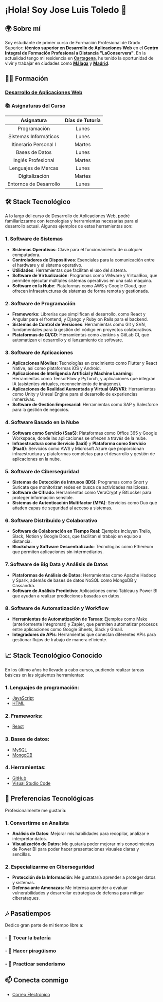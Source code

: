 # ¡Hola! Soy Jose Luis Toledo 👋

## 🌍 Sobre mí

Soy estudiante de primer curso de Formación Profesional de Grado Superior: **técnico superior en Desarrollo de
Aplicaciones Web** en el **Centro Integral de Formación Profesional a
Distancia "LaConservera"**. En la actualidad tengo mi residencia en **[Cartagena](https://es.wikipedia.org/wiki/Cartagena_(Espa%C3%B1a))**, he tenido la oportunidad de vivir y trabajar en ciudades como **[Málaga](https://es.wikipedia.org/wiki/M%C3%A1laga)** y **[Madrid](https://es.wikipedia.org/wiki/Madrid)**. 

## 🧑‍🎓 Formación
### **[Desarrollo de Aplicaciones Web](https://www.todofp.es/que-estudiar/familias-profesionales/informatica-comunicaciones/des-aplicaciones-web.html)**
  
### 📚 Asignaturas del Curso

| Asignatura                     | Días de Tutoría      |
|:------------------------------:|:--------------------:|
| Programación                   | Lunes                |
| Sistemas Informáticos          | Lunes                |
| Itinerario Personal I          | Martes               |
| Bases de Datos                 | Lunes                |
| Inglés Profesional             | Martes               |
| Lenguajes de Marcas            | Lunes                |
| Digitalización                 | Martes               |
| Entornos de Desarrollo         | Lunes                |

## 🛠️ Stack Tecnológico

A lo largo del curso de Desarrollo de Aplicaciones Web, podré familiarizzarme con tecnologías y herramientas necesarias para el desarrollo actual. Algunos ejemplos de estas herramientas son:

### 1. **Software de Sistemas**
   - **Sistemas Operativos**: Clave para el funcionamiento de cualquier computadora.
   - **Controladores de Dispositivos**: Esenciales para la comunicación entre el hardware y el sistema operativo.
   - **Utilidades**: Herramientas que facilitan el uso del sistema.
   - **Software de Virtualización**: Programas como VMware y VirtualBox, que permiten ejecutar múltiples sistemas operativos en una sola máquina.
   - **Software en la Nube**: Plataformas como AWS y Google Cloud, que ofrecen infraestructuras de sistemas de forma remota y gestionada.

### 2. **Software de Programación**
   - **Frameworks**: Librerías que simplifican el desarrollo, como React y Angular para el frontend, y Django y Ruby on Rails para el backend.
   - **Sistemas de Control de Versiones**: Herramientas como Git y SVN, fundamentales para la gestión del código en proyectos colaborativos.
   - **Plataformas de CI/CD**: Herramientas como Jenkins y GitLab CI, que automatizan el desarrollo y el lanzamiento de software.

### 3. **Software de Aplicaciones**
   - **Aplicaciones Móviles**: Tecnologías en crecimiento como Flutter y React Native, así como plataformas iOS y Android.
   - **Aplicaciones de Inteligencia Artificial y Machine Learning**: Herramientas como TensorFlow y PyTorch, y aplicaciones que integran IA (asistentes virtuales, reconocimiento de imágenes).
   - **Aplicaciones de Realidad Aumentada y Virtual (AR/VR)**: Herramientas como Unity y Unreal Engine para el desarrollo de experiencias inmersivas.
   - **Software de Gestión Empresarial**: Herramientas como SAP y Salesforce para la gestión de negocios.

### 4. **Software Basado en la Nube**
   - **Software como Servicio (SaaS)**: Plataformas como Office 365 y Google Workspace, donde las aplicaciones se ofrecen a través de la nube.
   - **Infraestructura como Servicio (IaaS)** y **Plataforma como Servicio (PaaS)**: Servicios como AWS y Microsoft Azure que proporcionan infraestructura y plataformas completas para el desarrollo y gestión de aplicaciones en la nube.

### 5. **Software de Ciberseguridad**
   - **Sistemas de Detección de Intrusos (IDS)**: Programas como Snort y Suricata que monitorizan redes en busca de actividades maliciosas.
   - **Software de Cifrado**: Herramientas como VeraCrypt y BitLocker para proteger información sensible.
   - **Sistemas de Autenticación Multifactor (MFA)**: Servicios como Duo que añaden capas de seguridad al acceso a sistemas.

### 6. **Software Distribuido y Colaborativo**
   - **Software de Colaboración en Tiempo Real**: Ejemplos incluyen Trello, Slack, Notion y Google Docs, que facilitan el trabajo en equipo a distancia.
   - **Blockchain y Software Descentralizado**: Tecnologías como Ethereum que permiten aplicaciones sin intermediarios.

### 7. **Software de Big Data y Análisis de Datos**
   - **Plataformas de Análisis de Datos**: Herramientas como Apache Hadoop y Spark, además de bases de datos NoSQL como MongoDB y Cassandra.
   - **Software de Análisis Predictivo**: Aplicaciones como Tableau y Power BI que ayudan a realizar predicciones basadas en datos.

### 8. **Software de Automatización y Workflow**
   - **Herramientas de Automatización de Tareas**: Ejemplos como Make (anteriormente Integromat) y Zapier, que permiten automatizar procesos entre aplicaciones como Google Sheets, Slack y Gmail.
   - **Integradores de APIs**: Herramientas que conectan diferentes APIs para gestionar flujos de trabajo de manera eficiente.


## 📈 Stack Tecnológico Conocido

En los último años he llevado a cabo cursos, pudiendo realizar tareas básicas en las siguientes herramientas:

### 1. **Lenguajes de programación:** 
  - [JavaScript](https://es.wikipedia.org/wiki/JavaScript)
  - [HTML](https://es.wikipedia.org/wiki/HTML)
### 2. **Frameworks:** 
  - [React](https://es.wikipedia.org/wiki/React)
### 3. **Bases de datos:** 
  - [MySQL](https://es.wikipedia.org/wiki/MySQL)
  - [MongoDB](https://es.wikipedia.org/wiki/MongoDB)
### 4. **Herramientas:** 
  - [GitHub](https://es.wikipedia.org/wiki/GitHub)
  - [Visual Studio Code](https://es.wikipedia.org/wiki/Visual_Studio_Code)

## 🚀 Preferencias Tecnológicas

Profesionalmente me gustaría:
### 1. Convertirme en **Analista**
   - **Análisis de Datos**: Mejorar mis habilidades para recopilar, análizar e interpretar datos.
   - **Visualización de Datos**: Me gustaría poder mejorar mis conocimientos de Power BI para poder hacer presentaciones visuales claras y sencillas.

### 2. Especializarme en **Ciberseguridad**
   - **Protección de la Información**: Me gustataría aprender a proteger datos y sistemas.
   - **Defensa ante Amenazas**: Me interesa aprender a evaluar vulnerabilidades y desarrollar estrategias de defensa para mitigar ciberataques.

## 🎶 Pasatiempos
Dedico gran parte de mi tiempo libre a:

### - 🥁 **Tocar la batería**
  
### - 🛶 **Hacer piragüismo** 
  
### - 🥾 **Practicar senderismo**    

## 📫 Conecta conmigo

- [Correo Electrónico](13807559@alu.murciaeduca.es)
